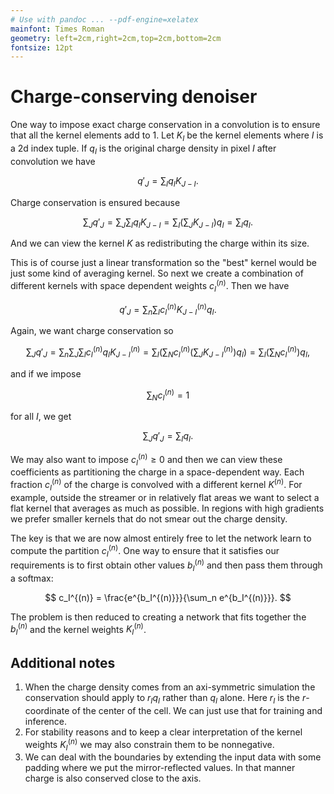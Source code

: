 ```yaml
---
# Use with pandoc ... --pdf-engine=xelatex
mainfont: Times Roman
geometry: left=2cm,right=2cm,top=2cm,bottom=2cm
fontsize: 12pt
---
```


# Charge-conserving denoiser
One way to impose exact charge conservation in a convolution is to ensure that all the kernel elements
add to 1.  Let $K_I$ be the kernel elements where $I$ is a 2d index tuple. If $q_I$ is the original 
charge density in pixel $I$ after convolution we have

$$
q'_J = \sum_I q_I K_{J - I}.
$$

Charge conservation is ensured because

$$
\sum_J q'_J = \sum_J \sum_I q_I K_{J-I} = \sum_I \left(\sum_J K_{J-I}\right) q_I = \sum_I q_I.
$$

And we can view the kernel $K$ as redistributing the charge within its size.

This is of course just a linear transformation so the "best" kernel would be just some kind of 
averaging kernel. So next we create a combination of different kernels with space dependent weights
$c_I^{(n)}$. Then we have

$$
q'_J = \sum_n \sum_I c_I^{(n)} K_{J - I}^{(n)} q_I.
$$

Again, we want charge conservation so

$$
\sum_J q'_J = \sum_n \sum_J \sum_I c_I^{(n)} q_I K_{J - I}^{(n)} = 
\sum_I \left(\sum_N c_I^{(n)} \left(\sum_J K_{J - I}^{(n)}\right) q_I \right) = 
\sum_I \left(\sum_N c_I^{(n)}\right) q_I,
$$

and if we impose

$$
\sum_N c_I^{(n)} = 1
$$

for all $I$, we get

$$
\sum_J q'_J = \sum_I q_I.
$$

We may also want to impose $c_I^{(n)} \ge 0$ and then we can view these coefficients as partitioning
the charge in a space-dependent way. Each fraction $c_I^{(n)}$ of the charge is convolved with a different kernel $K^{(n)}$. For example, outside the streamer or in relatively flat areas we want to select a flat kernel that averages as much as possible. In regions with high gradients we prefer smaller kernels that do not smear out the charge density.

The key is that we are now almost entirely free to let the network learn to compute the partition $c_I^{(n)}$. One way to ensure that it satisfies our requirements is to first obtain other values $b_I^{(n)}$ and then pass them through a softmax:

$$
c_I^{(n)} = \frac{e^{b_I^{(n)}}}{\sum_n e^{b_I^{(n)}}}.
$$

The problem is then reduced to creating a network that fits together the $b_I^{(n)}$ and the kernel weights $K_{I}^{(n)}$.

## Additional notes
1. When the charge density comes from an axi-symmetric simulation the conservation should apply to $r_I q_I$ rather than $q_I$ alone. Here $r_I$ is the $r$-coordinate of the center of the cell. We can just use that for training and inference.
2. For stability reasons and to keep a clear interpretation of the kernel weights $K_{I}^{(n)}$ we may also constrain them to be nonnegative.
3. We can deal with the boundaries by extending the input data with some padding where we put the mirror-reflected values. In that manner charge is also conserved close to the axis.


